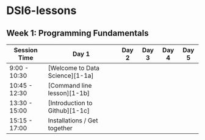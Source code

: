# DSI6-lessons



## Week 1: Programming Fundamentals

| Session Time  | Day 1                           | Day 2 | Day 3 | Day 4 | Day 5 |
| ------------- | ------------------------------- | ----- | ----- | ----- | ----- |
| 9:00 - 10:30  | [Welcome to Data Science][1-1a] |       |       |       |       |
| 10:45 - 12:30 | [Command line lesson][1-1b]     |       |       |       |       |
| 13:30 - 15:00 | [Introduction to Github][1-1c]  |       |       |       |       |
| 15:15 - 17:00 | Installations / Get together    |       |       |       |       |
